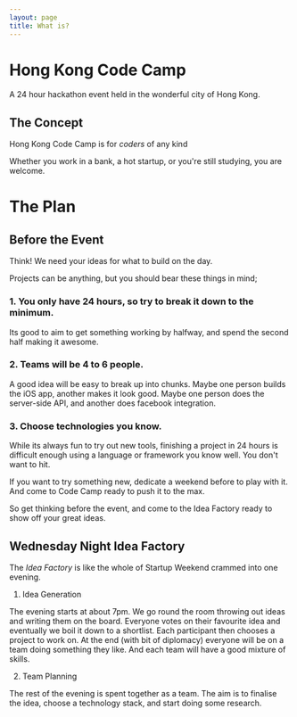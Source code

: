 ```yaml
---
layout: page
title: What is?
---
```


# Hong Kong Code Camp

A 24 hour hackathon event held in the wonderful city of Hong Kong.

## The Concept

Hong Kong Code Camp is for *coders* of any kind

Whether you work in a bank, a hot startup, or you're still studying, you are welcome.

# The Plan

## Before the Event

Think!
We need your ideas for what to build on the day.

Projects can be anything, but you should bear these things in mind;

### 1. You only have 24 hours, so try to break it down to the minimum.

Its good to aim to get something working by halfway, and spend the second half making it awesome.

### 2. Teams will be 4 to 6 people.

A good idea will be easy to break up into chunks.
Maybe one person builds the iOS app, another makes it look good.
Maybe one person does the server-side API, and another does facebook integration.

### 3. Choose technologies you know.

While its always fun to try out new tools,
finishing a project in 24 hours is difficult enough using a language or framework you know well. You don't want to hit.

If you want to try something new, dedicate a weekend before to play with it.
And come to Code Camp ready to push it to the max.

So get thinking before the event, and come to the Idea Factory ready to show off your great ideas.

## Wednesday Night Idea Factory

The *Idea Factory* is like the whole of Startup Weekend crammed into one evening.

1. Idea Generation

The evening starts at about 7pm.
We go round the room throwing out ideas and writing them on the board.
Everyone votes on their favourite idea and eventually we boil it down to a shortlist.
Each participant then chooses a project to work on.
At the end (with  bit of diplomacy) everyone will be on a team doing something they like. And each team will have a good mixture of skills.

2. Team Planning

The rest of the evening is spent together as a team.
The aim is to finalise the idea, choose a technology stack, and start doing some research.
